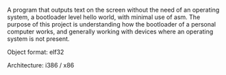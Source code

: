   A program that outputs text on the screen without the need of an operating system, a bootloader level hello world, with minimal use of asm.
  The purpose of this project is understanding how the bootloader of a personal computer works, and generally working with devices where an operating system is not present.

  Object format: elf32
  
  Architecture: i386 / x86
